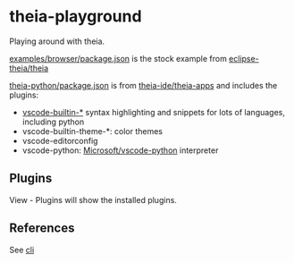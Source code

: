 # theia-playground

Playing around with theia.

[examples/browser/package.json](examples/browser/package.json) is the stock example from [eclipse-theia/theia](https://github.com/eclipse-theia/theia/tree/35d478043/examples/browser)

[theia-python/package.json](theia-python/package.json) is from [theia-ide/theia-apps](https://github.com/theia-ide/theia-apps/blob/a54aaa676e3db07d22ab75dde9f3447576135b4d/theia-python-docker/latest.package.json) and includes the plugins:

- [vscode-builtin-*](https://github.com/theia-ide/vscode-builtin-extensions) syntax highlighting and snippets for lots of languages, including python
- vscode-builtin-theme-*: color themes
- vscode-editorconfig
- vscode-python: [Microsoft/vscode-python](https://github.com/Microsoft/vscode-python) interpreter

## Plugins

View - Plugins will show the installed plugins.

## References

See [cli](https://github.com/eclipse-theia/theia/blob/f58de79ea44141649f449897baaefc2f5622eaa4/dev-packages/cli/README.md)
